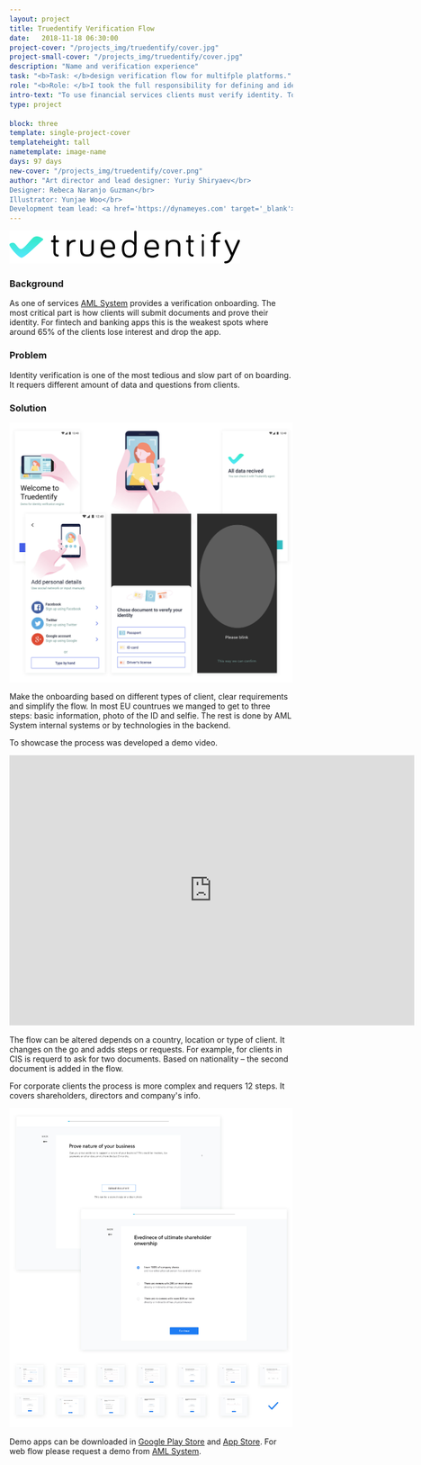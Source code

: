 ```yaml
---
layout: project
title: Truedentify Verification Flow
date:   2018-11-18 06:30:00
project-cover: "/projects_img/truedentify/cover.jpg"
project-small-cover: "/projects_img/truedentify/cover.jpg"
description: "Name and verification experience"
task: "<b>Task: </b>design verification flow for multifple platforms."
role: "<b>Role: </b>I took the full responsibility for defining and ideating the name of the product and flow of apps. I helped to design the UI and was reviewing and accepting the final result from the development team. I have managed an illustrator for preparing illustrations and animations. At the latest stages I helped to test and provide feedback to the development team."
intro-text: "To use financial services clients must verify identity. To make the process seamless I delivered a flow for Android, iOS and web platforms."
type: project

block: three
template: single-project-cover
templateheight: tall
nametemplate: image-name
days: 97 days
new-cover: "/projects_img/truedentify/cover.png"
author: "Art director and lead designer: Yuriy Shiryaev</br>
Designer: Rebeca Naranjo Guzman</br>
Illustrator: Yunjae Woo</br>
Development team lead: <a href='https://dynameyes.com' target='_blank'>Geronimo Matias</a>"
---
```


<span class="p-logo">![](/projects_img/truedentify/logo.svg)</span>

### Background

<span class="p-text">As one of services [AML System](/projects/aml-system.html) provides a verification onboarding. The most critical part is how clients will submit documents and prove their identity. For fintech and banking apps this is the weakest spots where around 65% of the clients lose interest and drop the app.</span> 

### Problem

<span class="p-text">Identity verification is one of the most tedious and slow part of on boarding. It requers different amount of data and questions from clients. </span> 

### Solution

<span class="p900">![](/projects_img/truedentify/steps.jpg)</span>

<span class="p-text">Make the onboarding based on different types of client, clear requirements and simplify the flow. In most EU countrues we manged to get to three steps: basic information, photo of the ID and selfie. The rest is done by AML System internal systems or by technologies in the backend.</span> 

<span class="p-text">To showcase the process was developed a demo video.</span> 

<iframe width="720" height="480" src="https://www.youtube.com/embed/TqKBQiaFHl0" frameborder="0" allow="accelerometer; autoplay; encrypted-media; gyroscope; picture-in-picture" allowfullscreen></iframe>

<span class="p-text">The flow can be altered depends on a country, location or type of client. It changes on the go and adds steps or requests. For example, for clients in CIS is requerd to ask for two documents. Based on nationality – the second document is added in the flow. </span> 

<span class="p-text">For corporate clients the process is more complex and requers 12 steps. It covers shareholders, directors and company's info.</span> 

<span class="p1000">![](/projects_img/truedentify/corp.jpg)</span>

Demo apps can be downloaded in [Google Play Store](https://play.google.com/store/apps/details?id=com.xixoio.truedentify&hl=ru) and [App Store](<https://itunes.apple.com/cz/app/truedentify/id1443833999?mt=8>). For web flow please request a demo from [AML System](https://www.amlsystem.com).